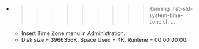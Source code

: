* >>>>>>>>> Running inst-std-system-time-zone.sh ...
  * Insert Time Zone menu in Administration.
  * Disk size = 3966356K. Space Used = 4K. Runtime = 00:00:00:00.
